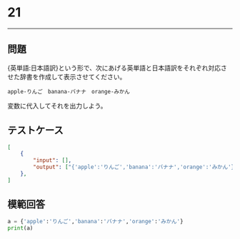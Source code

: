 # 21

---
## 問題

{英単語:日本語訳}という形で、次にあげる英単語と日本語訳をそれぞれ対応させた辞書を作成して表示させてください。

`apple-りんご　banana-バナナ　orange-みかん` 

変数に代入してそれを出力しよう。

## テストケース

```json
[
	{
		"input": [],
		"output": ["{'apple':'りんご','banana':'バナナ','orange':'みかん'}"]
  	},
]
```

## 模範回答
```python
a = {'apple':'りんご','banana':'バナナ','orange':'みかん'}
print(a)
```

